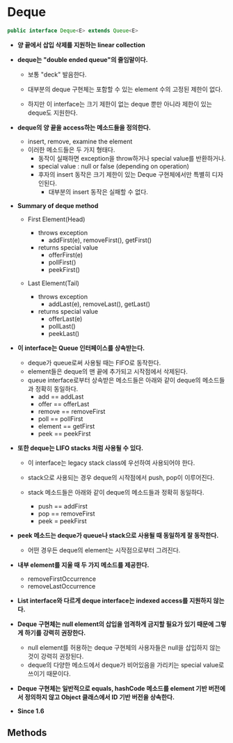 # Deque

```java
public interface Deque<E> extends Queue<E>
```

* **양 끝에서 삽입 삭제를 지원하는 linear collection**

* **deque는 "double ended queue"의 줄임말이다.**

  * 보통 "deck" 발음한다.
  * 대부분의 deque 구현체는 포함할 수 있는 element 수의 고정된 제한이 없다.

  * 하지만 이 interface는 크기 제한이 없는 deque 뿐만 아니라 제한이 있는 deque도 지원한다.

* **deque의 양 끝을 access하는 메소드들을 정의한다.**

  * insert, remove, examine the element
  * 이러한 메소드들은 두 가지 형태다.
    * 동작이 실패하면 exception을 throw하거나 special value를 반환하거나.
    * special value : null or false (depending on operation)
    * 후자의 insert 동작은 크기 제한이 있는 Deque 구현체에서만 특별히 디자인된다.
      * 대부분의 insert 동작은 실패할 수 없다.

* **Summary of deque method**

  * First Element(Head)
    * throws exception
      * addFirst(e), removeFirst(), getFirst()
    * returns special value
      * offerFirst(e)
      * pollFirst()
      * peekFirst()

  * Last Element(Tail)
    * throws exception
      * addLast(e), removeLast(), getLast()
    * returns special value
      * offerLast(e)
      * pollLast()
      * peekLast()

* **이 interface는 Queue 인터페이스를 상속받는다.**

  * deque가 queue로써 사용될 때는 FIFO로 동작한다.
  * element들은 deque의 맨 끝에 추가되고 시작점에서 삭제된다.
  * queue interface로부터 상속받은 메소드들은 아래와 같이 deque의 메소드들과 정확히 동일하다.
    * add == addLast
    * offer == offerLast
    * remove == removeFirst
    * poll == pollFirst
    * element == getFirst
    * peek == peekFirst

* **또한 deque는 LIFO stacks 처럼 사용될 수 있다.**

  * 이 interface는 legacy stack class에 우선하여 사용되어야 한다.
  * stack으로 사용되는 경우 deque의 시작점에서 push, pop이 이루어진다.

  * stack 메소드들은 아래와 같이 deque의 메소드들과 정확히 동일하다.
    * push == addFirst
    * pop == removeFirst
    * peek = peekFirst

* **peek 메소드는 deque가 queue나 stack으로 사용될 때 동일하게 잘 동작한다.**
  * 어떤 경우든 deque의 element는 시작점으로부터 그려진다.

* **내부 element를 지울 때 두 가지 메소드를 제공한다.**

  * removeFirstOccurrence
  * removeLastOccurrence

* **List interface와 다르게 deque interface는 indexed access를 지원하지 않는다.**

* **Deque 구현체는 null element의 삽입을 엄격하게 금지할 필요가 있기 때문에 그렇게 하기를 강력히 권장한다.**

  * null element를 허용하는 deque 구현체의 사용자들은 null을 삽입하지 않는 것이 강력히 권장된다.
  * deque의 다양한 메소드에서 deque가 비어있음을 가리키는 special value로 쓰이기 때문이다.

* **Deque 구현체는 일반적으로 equals, hashCode 메소드를 element 기반 버전에서 정의하지 않고 Object 클래스에서 ID 기반 버전을 상속한다.**

* **Since 1.6**



## Methods

